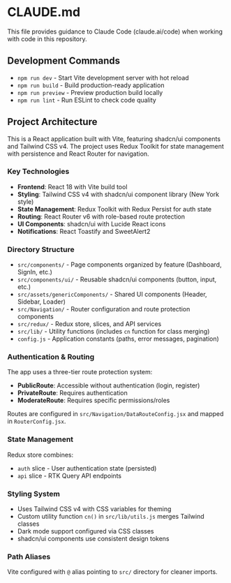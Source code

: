 # CLAUDE.md

This file provides guidance to Claude Code (claude.ai/code) when working with code in this repository.

## Development Commands

- `npm run dev` - Start Vite development server with hot reload
- `npm run build` - Build production-ready application  
- `npm run preview` - Preview production build locally
- `npm run lint` - Run ESLint to check code quality

## Project Architecture

This is a React application built with Vite, featuring shadcn/ui components and Tailwind CSS v4. The project uses Redux Toolkit for state management with persistence and React Router for navigation.

### Key Technologies
- **Frontend**: React 18 with Vite build tool
- **Styling**: Tailwind CSS v4 with shadcn/ui component library (New York style)
- **State Management**: Redux Toolkit with Redux Persist for auth state
- **Routing**: React Router v6 with role-based route protection
- **UI Components**: shadcn/ui with Lucide React icons
- **Notifications**: React Toastify and SweetAlert2

### Directory Structure
- `src/components/` - Page components organized by feature (Dashboard, SignIn, etc.)
- `src/components/ui/` - Reusable shadcn/ui components (button, input, etc.)
- `src/assets/genericComponents/` - Shared UI components (Header, Sidebar, Loader)
- `src/Navigation/` - Router configuration and route protection components
- `src/redux/` - Redux store, slices, and API services
- `src/lib/` - Utility functions (includes `cn` function for class merging)
- `config.js` - Application constants (paths, error messages, pagination)

### Authentication & Routing
The app uses a three-tier route protection system:
- **PublicRoute**: Accessible without authentication (login, register)
- **PrivateRoute**: Requires authentication 
- **ModerateRoute**: Requires specific permissions/roles

Routes are configured in `src/Navigation/DataRouteConfig.jsx` and mapped in `RouterConfig.jsx`.

### State Management
Redux store combines:
- `auth` slice - User authentication state (persisted)
- `api` slice - RTK Query API endpoints

### Styling System
- Uses Tailwind CSS v4 with CSS variables for theming
- Custom utility function `cn()` in `src/lib/utils.js` merges Tailwind classes
- Dark mode support configured via CSS classes
- shadcn/ui components use consistent design tokens

### Path Aliases
Vite configured with `@` alias pointing to `src/` directory for cleaner imports.